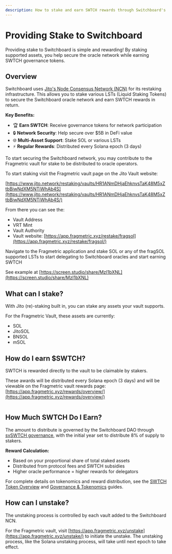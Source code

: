 ```yaml
---
description: How to stake and earn SWTCH rewards through Switchboard's Jito NCN integration
---
```


# Providing Stake to Switchboard

Providing stake to Switchboard is simple and rewarding! By staking supported assets, you help secure the oracle network while earning SWTCH governance tokens.

## Overview

Switchboard uses [Jito's Node Consensus Network (NCN)](https://www.jito.network/) for its restaking infrastructure. This allows you to stake various LSTs (Liquid Staking Tokens) to secure the Switchboard oracle network and earn SWTCH rewards in return.

**Key Benefits:**
- 🏆 **Earn SWTCH**: Receive governance tokens for network participation
- 🔒 **Network Security**: Help secure over $5B in DeFi value
- 🌐 **Multi-Asset Support**: Stake SOL or various LSTs
- ⚡ **Regular Rewards**: Distributed every Solana epoch (3 days)

To start securing the Switchboard network, you may contribute to the Fragmetric vault for stake to be distributed to oracle operators.

To start staking visit the Fragmetric vault page on the Jito Vault website:

[https://www.jito.network/restaking/vaults/HR1ANmDHjaEhknvsTaK48M5xZtbBiwNdXM5NTiWhAb4S](https://www.jito.network/restaking/vaults/HR1ANmDHjaEhknvsTaK48M5xZtbBiwNdXM5NTiWhAb4S/)

From there you can see the:

* Vault Address
* VRT Mint
* Vault Authority
* Vault website: [https://app.fragmetric.xyz/restake/fragsol](https://app.fragmetric.xyz/restake/fragsol/)

Navigate to the Fragmetric application and stake SOL or any of the fragSOL supported LSTs to start delegating to Switchboard oracles and start earning SWTCH

See example at [https://screen.studio/share/MzI1bXNL](https://screen.studio/share/MzI1bXNL)

## What can I stake?

With Jito (re)-staking built in, you can stake any assets your vault supports.

For the Fragmetric Vault, these assets are currently:

* SOL
* JitoSOL
* BNSOL
* mSOL

## How do I earn $SWTCH?

SWTCH is rewarded directly to the vault to be claimable by stakers.

These awards will be distributed every Solana epoch (3 days) and will be viewable on the Fragmetric vault rewards page: [https://app.fragmetric.xyz/rewards/overview/](https://app.fragmetric.xyz/rewards/overview/)

<figure><img src="../.gitbook/assets/IMAGE 2025-03-04 231207.jpg" alt=""><figcaption></figcaption></figure>

## How Much SWTCH Do I Earn?

The amount to distribute is governed by the Switchboard DAO through [svSWTCH governance](governance-and-tokenomics.md), with the initial year set to distribute 8% of supply to stakers. 

**Reward Calculation:**
- Based on your proportional share of total staked assets
- Distributed from protocol fees and SWTCH subsidies  
- Higher oracle performance = higher rewards for delegators

For complete details on tokenomics and reward distribution, see the [SWTCH Token Overview](swtch-token-overview.md) and [Governance & Tokenomics](governance-and-tokenomics.md) guides.

## How can I unstake?

The unstaking process is controlled by each vault added to the Switchboard NCN.

For the Fragmetric vault, visit [https://app.fragmetric.xyz/unstake](https://app.fragmetric.xyz/unstake/) to initiate the unstake. The unstaking process, like the Solana unstaking process, will take until next epoch to take effect.
